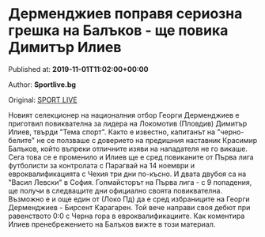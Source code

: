 
# Дерменджиев поправя сериозна грешка на Балъков - ще повика Димитър Илиев

Published at: **2019-11-01T11:02:00+00:00**

Author: **Sportlive.bg**

Original: [SPORT LIVE](https://www.sportlive.bg/bgfootball/lokomotivpd/dermendzhiev-popravq-seriozna-greshka-na-balykov---shte-povika-dimityr-iliev-1390686.html)

Новият селекционер на националния отбор Георги Дерменджиев е приготвил повиквателна за лидера на Локомотив (Пловдив) Димитър Илиев, твърди "Тема спорт". Както е известно, капитанът на "черно-белите" не се ползваше с доверието на предишния наставник Красимир Балъков, който въпреки отличните изяви на нападателя не го викаше.
Сега това се е променило и Илиев ще е сред повиканите от Първа лига футболисти за контролата с Парагвай на 14 ноември и евроквалификацията с Чехия три дни по-късно. И двата двубоя са на "Васил Левски" в София.
Голмайсторът на Първа лига - с 9 попадения, ще получи в следващите дни официално своята повиквателна. Възможно е и още един от (Локо Пд) да е сред избраниците на Георги Дерменджиев - Бирсент Карагарен. Той вече направи своя дебют при равенството 0:0 с Черна гора в евроквалификациите. Как коментира Илиев пренебрежението на Балъков вижте в този материал.
